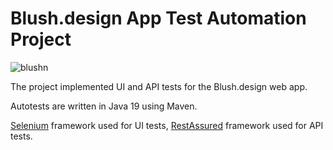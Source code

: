 <html>
<head>
  <title>Blush App Test Automation Project</title>
</head>
<body>
  <h1>Blush.design App Test Automation Project</h1>
  <img src="https://github.com/XeniaBkmnk/Project-itacademy-bakumenko/assets/128148178/ebf96380-fed1-4243-9024-eb54a25921a7" alt="blushn">
  <p>The project implemented UI and API tests for the Blush.design web app.</p>
  <p>Autotests are written in Java 19 using Maven.</p>
  <p><a href="https://www.selenium.dev/" target="_blank">Selenium</a> framework used for UI tests, <a href="https://rest-assured.io/" target="_blank">RestAssured</a> framework used for API tests.</p>
</body>
</html>
